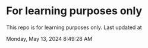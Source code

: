 # For learning purposes only
This repo is for learning purposes only.
Last updated at

Monday, May 13, 2024 8:49:28 AM

